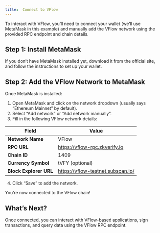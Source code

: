 ```yaml
---
title:  Connect to VFlow
---
```


To interact with VFlow, you’ll need to connect your wallet (we’ll use MetaMask in this example) and manually add the VFlow network using the provided RPC endpoint and chain details.

## Step 1: Install MetaMask

If you don’t have MetaMask installed yet, download it from the official site, and follow the instructions to set up your wallet.

## Step 2: Add the VFlow Network to MetaMask

Once MetaMask is installed:

1. Open MetaMask and click on the network dropdown (usually says “Ethereum Mainnet” by default).
2. Select “Add network” or “Add network manually”.
3. Fill in the following VFlow network details:

| Field                   | Value                               |
|-------------------------|-------------------------------------|
| **Network Name**        | VFlow                               |
| **RPC URL**             | https://vflow-rpc.zkverify.io       |
| **Chain ID**            | 1409                                |
| **Currency Symbol**     | tVFY (optional)                     |
| **Block Explorer URL**  | https://vflow-testnet.subscan.io/   |

4. Click “Save” to add the network.

You’re now connected to the VFlow chain!


## What’s Next?

Once connected, you can interact with VFlow-based applications, sign transactions, and query data using the VFlow RPC endpoint.
